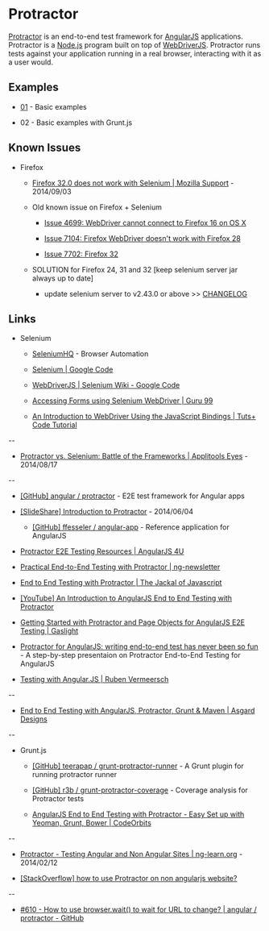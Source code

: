 # Protractor

[Protractor](http://angular.github.io/protractor) is an end-to-end test framework for [AngularJS](http://angularjs.org/) applications. Protractor is a [Node.js](http://nodejs.org/) program built on top of [WebDriverJS](https://code.google.com/p/selenium/wiki/WebDriverJs). Protractor runs tests against your application running in a real browser, interacting with it as a user would.


## Examples

* [01](01) - Basic examples

* 02 - Basic examples with Grunt.js


## Known Issues

* Firefox

  * [Firefox 32.0 does not work with Selenium | Mozilla Support](https://support.mozilla.org/en-US/questions/1018296) - 2014/09/03

  * Old known issue on Firefox + Selenium

    * [Issue 4699: WebDriver cannot connect to Firefox 16 on OS X](https://code.google.com/p/selenium/issues/detail?id=4699)

    * [Issue 7104: Firefox WebDriver doesn't work with Firefox 28](https://code.google.com/p/selenium/issues/detail?id=7104)

    * [Issue 7702:  Firefox 32](https://code.google.com/p/selenium/issues/detail?id=7702)

  * SOLUTION for Firefox 24, 31 and 32 [keep selenium server jar always up to date]

    * update selenium server to v2.43.0 or above >> [CHANGELOG](https://selenium.googlecode.com/git/java/CHANGELOG) 

## Links

* Selenium

  * [SeleniumHQ](http://www.seleniumhq.org/) - Browser Automation

  * [Selenium | Google Code](https://code.google.com/p/selenium/)

  * [WebDriverJS | Selenium Wiki - Google Code](https://code.google.com/p/selenium/wiki/WebDriverJs)

  * [Accessing Forms using Selenium WebDriver | Guru 99](http://www.guru99.com/accessing-forms-in-webdriver.html)

  * [An Introduction to WebDriver Using the JavaScript Bindings | Tuts+ Code Tutorial](http://code.tutsplus.com/tutorials/an-introduction-to-webdriver-using-the-javascript-bindings--cms-21855)

--

* [Protractor vs. Selenium: Battle of the Frameworks | Applitools Eyes](http://testautomation.applitools.com/post/94994807787/protractor-vs-selenium-battle-of-the-frameworks) - 2014/08/17

--

* [[GitHub] angular / protractor](https://github.com/angular/protractor) - E2E test framework for Angular apps

* [[SlideShare] Introduction to Protractor](http://www.slideshare.net/FlorianFesseler/introduction-to-protractor) - 2014/06/04

  * [[GitHub] ffesseler / angular-app](https://github.com/ffesseler/angular-app/tree/protractor) - Reference application for AngularJS

* [Protractor E2E Testing Resources | AngularJS 4U](http://angularjs4u.com/protractor/protractor-e2e-testing-resources/)

* [Practical End-to-End Testing with Protractor | ng-newsletter](http://www.ng-newsletter.com/posts/practical-protractor.html)

* [End to End Testing with Protractor | The Jackal of Javascript](http://thejackalofjavascript.com/end-to-end-testing-with-protractor/)

* [[YouTube] An Introduction to AngularJS End to End Testing with Protractor](https://www.youtube.com/watch?v=idb6hOxlyb8)

* [Getting Started with Protractor and Page Objects for AngularJS E2E Testing | Gaslight](http://teamgaslight.com/blog/getting-started-with-protractor-and-page-objects-for-angularjs-e2e-testing)

* [Protractor for AngularJS: writing end-to-end test has never been so fun](http://ramonvictor.github.io/protractor/slides/#/) - A step-by-step presentaion on Protractor End-to-End Testing for AngularJS

* [Testing with Angular.JS | Ruben Vermeersch](https://savanne.be/articles/testing-with-angular-js/)

--

* [End to End Testing with AngularJS, Protractor, Grunt & Maven | Asgard Designs](http://www.asgarddesigns.com.au/2013/11/end-to-end-testing-with-angularjs-protractor-grunt-and-maven/)

--

* Grunt.js

  * [[GitHub] teerapap / grunt-protractor-runner](https://github.com/teerapap/grunt-protractor-runner) - A Grunt plugin for running protractor runner

  * [[GitHub] r3b / grunt-protractor-coverage](https://github.com/r3b/grunt-protractor-coverage) - Coverage analysis for Protractor tests

  * [AngularJS End to End Testing with Protractor - Easy Set up with Yeoman, Grunt, Bower | CodeOrbits](http://www.codeorbits.com/blog/2014/01/26/angularjs-end-to-end-testing-with-protractor-easy-set-up-with-yeoman/)

--

* [Protractor - Testing Angular and Non Angular Sites | ng-learn.org](http://ng-learn.org/2014/02/Protractor_Testing_With_Angular_And_Non_Angular_Sites/) - 2014/02/12

* [[StackOverflow] how to use Protractor on non angularjs website?](https://stackoverflow.com/questions/20927652/how-to-use-protractor-on-non-angularjs-website)

--

* [#610 - How to use browser.wait() to wait for URL to change? | angular / protractor - GitHub](https://github.com/angular/protractor/issues/610)

